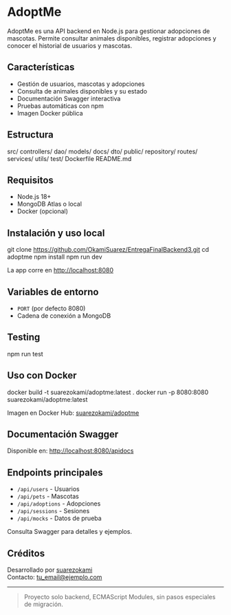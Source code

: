 
# AdoptMe

AdoptMe es una API backend en Node.js para gestionar adopciones de mascotas. Permite consultar animales disponibles, registrar adopciones y conocer el historial de usuarios y mascotas.

## Características

- Gestión de usuarios, mascotas y adopciones
- Consulta de animales disponibles y su estado
- Documentación Swagger interactiva
- Pruebas automáticas con npm
- Imagen Docker pública

## Estructura

src/
controllers/
dao/
models/
docs/
dto/
public/
repository/
routes/
services/
utils/
test/
Dockerfile
README.md



## Requisitos

- Node.js 18+
- MongoDB Atlas o local
- Docker (opcional)

## Instalación y uso local

git clone https://github.com/OkamiSuarez/EntregaFinalBackend3.git
cd adoptme
npm install
npm run dev


La app corre en [http://localhost:8080](http://localhost:8080)

## Variables de entorno

- `PORT` (por defecto 8080)
- Cadena de conexión a MongoDB 

## Testing

npm run test

## Uso con Docker

docker build -t suarezokami/adoptme:latest .
docker run -p 8080:8080 suarezokami/adoptme:latest

Imagen en Docker Hub: [suarezokami/adoptme](https://hub.docker.com/repositories/suarezokami)

## Documentación Swagger

Disponible en: [http://localhost:8080/apidocs](http://localhost:8080/apidocs)

## Endpoints principales

- `/api/users` - Usuarios
- `/api/pets` - Mascotas
- `/api/adoptions` - Adopciones
- `/api/sessions` - Sesiones
- `/api/mocks` - Datos de prueba

Consulta Swagger para detalles y ejemplos.

## Créditos

Desarrollado por [suarezokami](https://hub.docker.com/repositories/suarezokami)  
Contacto: tu_email@ejemplo.com

---

> Proyecto solo backend, ECMAScript Modules, sin pasos especiales de migración.